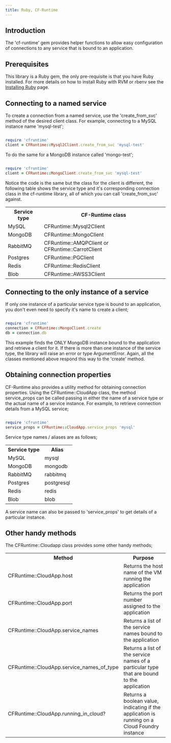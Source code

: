 ```yaml
---
title: Ruby, CF-Runtime
---
```


## <a id='intro'></a>Introduction ##

The 'cf-runtime' gem provides helper functions to allow easy configuration of connections to any service that is bound to an application. 

## <a id='prerequisites'></a>Prerequisites ##

This library is a Ruby gem, the only pre-requisite is that you have Ruby installed. For more details on how to install Ruby with RVM or rbenv see the [Installing Ruby](/common/install_ruby.html.md) page.

## <a id='connecting-to-a-named-service'></a>Connecting to a named service ##

To create a connection from a named service, use the 'create_from_svc' method of the desired client class. For example, connecting to a MySQL instance name 'mysql-test';

~~~ruby

require 'cfruntime'
client = CFRuntime::Mysql2Client.create_from_svc 'mysql-test'

~~~

To do the same for a MongoDB instance called 'mongo-test';

~~~ruby

require 'cfruntime'
client = CFRuntime::MongoClient.create_from_svc 'mysql-test'

~~~

Notice the code is the same but the class for the client is different, the following table shows the service type and it's corresponding connection class in the cf-runtime library, all of which you can call 'create_from_svc' against.

<table>
  <tr>
    <th>Service type</th><th>CF-Runtime class</th>
  </tr>
  <tr><td>MySQL</td><td>CFRuntime::Mysql2Client</td></tr>
  <tr><td>MongoDB</td><td>CFRuntime::MongoClient</td></tr>
  <tr><td>RabbitMQ</td><td>CFRuntime::AMQPClient or CFRuntime::CarrotClient</td></tr>
  <tr><td>Postgres</td><td>CFRuntime::PGClient</td></tr>
  <tr><td>Redis</td><td>CFRuntime::RedisClient</td></tr>
  <tr><td>Blob</td><td>CFRuntime::AWSS3Client</td></tr>
</table>

## <a id='connecting-to-one-instance'></a>Connecting to the only instance of a service ##

If only one instance of a particular service type is bound to an application, you don't even need to specify it's name to create a client;

~~~ruby

require 'cfruntime'
connection = CFRuntime::MongoClient.create 
db = connection.db

~~~

This example finds the ONLY MongoDB instance bound to the application and retrieve a client for it. If there is more than one instance of the service type, the library will raise an error or type ArgumentError. Again, all the classes mentioned above respond this way to the 'create' method.

## <a id='obtaining-connection-properties'></a>Obtaining connection properties ##

CF-Runtime also provides a utility method for obtaining connection properties. Using the CFRuntime::CloudApp class, the method service_props can be called passing in either the name of a service type or the actual name of a service instance. For example, to retrieve connection details from a MySQL service;

~~~ruby

require 'cfruntime'
service_props = CFRuntime::CloudApp.service_props 'mysql'

~~~

Service type names / aliases are as follows;

<table>
  <tr>
    <th>Service type</th><th>Alias</th>
  </tr>
  <tr><td>MySQL</td><td>mysql</td></tr>
  <tr><td>MongoDB</td><td>mongodb</td></tr>
  <tr><td>RabbitMQ</td><td>rabbitmq</td></tr>
  <tr><td>Postgres</td><td>postgresql</td></tr>
  <tr><td>Redis</td><td>redis</td></tr>
  <tr><td>Blob</td><td>blob</td></tr>
</table>

A service name can also be passed to 'service_props' to get details of a particular instance.

## <a id='other-hand-methods'></a>Other handy methods ##

The CFRuntime::Cloudapp class provides some other handy methods;


<table>
  <tr>
    <th>Method</th><th>Purpose</th>
  </tr>
  <tr><td>CFRuntime::CloudApp.host</td><td>Returns the host name of the VM running the application</td></tr>
  <tr><td>CFRuntime::CloudApp.port</td><td>Returns the port number assigned to the application</td></tr>
  <tr><td>CFRuntime::CloudApp.service_names</td><td>Returns a list of the service names bound to the application</td></tr>
  <tr><td>CFRuntime::CloudApp.service_names_of_type</td><td>Returns a list of the service names of a particular type that are bound to the application</td></tr>
  <tr><td>CFRuntime::CloudApp.running_in_cloud?</td><td>Returns a boolean value, indicating if the application is running on a Cloud Foundry instance</td></tr>
</table>